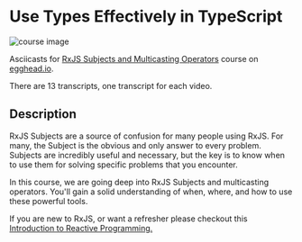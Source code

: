 # Use Types Effectively in TypeScript

![course image](https://d2eip9sf3oo6c2.cloudfront.net/series/covers/000/000/040/full/EGH_RxJS_Multicasting_Final-cover.png?1473449036)

Asciicasts for [RxJS Subjects and Multicasting Operators](https://egghead.io/courses/rxjs-subjects-and-multicasting-operators) course on [egghead.io](https://egghead.io/).

There are 13 transcripts, one transcript for each video.

## Description
RxJS Subjects are a source of confusion for many people using RxJS. For many, the Subject is the obvious and only answer to every problem. Subjects are incredibly useful and necessary, but the key is to know when to use them for solving specific problems that you encounter.

In this course, we are going deep into RxJS Subjects and multicasting operators. You'll gain a solid understanding of when, where, and how to use these powerful tools.

If you are new to RxJS, or want a refresher please checkout this [Introduction to Reactive Programming.](https://egghead.io/courses/introduction-to-reactive-programming)
